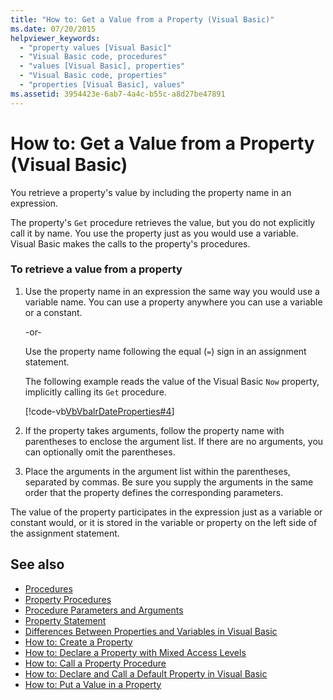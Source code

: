 ```yaml
---
title: "How to: Get a Value from a Property (Visual Basic)"
ms.date: 07/20/2015
helpviewer_keywords: 
  - "property values [Visual Basic]"
  - "Visual Basic code, procedures"
  - "values [Visual Basic], properties"
  - "Visual Basic code, properties"
  - "properties [Visual Basic], values"
ms.assetid: 3954423e-6ab7-4a4c-b55c-a8d27be47891
---
```

# How to: Get a Value from a Property (Visual Basic)
You retrieve a property's value by including the property name in an expression.  
  
 The property's `Get` procedure retrieves the value, but you do not explicitly call it by name. You use the property just as you would use a variable. Visual Basic makes the calls to the property's procedures.  
  
### To retrieve a value from a property  
  
1. Use the property name in an expression the same way you would use a variable name. You can use a property anywhere you can use a variable or a constant.  
  
     -or-  
  
     Use the property name following the equal (`=`) sign in an assignment statement.  
  
     The following example reads the value of the Visual Basic `Now` property, implicitly calling its `Get` procedure.  
  
     [!code-vb[VbVbalrDateProperties#4](~/samples/snippets/visualbasic/VS_Snippets_VBCSharp/VbVbalrDateProperties/VB/Module1.vb#4)]  
  
2. If the property takes arguments, follow the property name with parentheses to enclose the argument list. If there are no arguments, you can optionally omit the parentheses.  
  
3. Place the arguments in the argument list within the parentheses, separated by commas. Be sure you supply the arguments in the same order that the property defines the corresponding parameters.  
  
 The value of the property participates in the expression just as a variable or constant would, or it is stored in the variable or property on the left side of the assignment statement.  
  
## See also

- [Procedures](./index.md)
- [Property Procedures](./property-procedures.md)
- [Procedure Parameters and Arguments](./procedure-parameters-and-arguments.md)
- [Property Statement](../../../../visual-basic/language-reference/statements/property-statement.md)
- [Differences Between Properties and Variables in Visual Basic](./differences-between-properties-and-variables.md)
- [How to: Create a Property](./how-to-create-a-property.md)
- [How to: Declare a Property with Mixed Access Levels](./how-to-declare-a-property-with-mixed-access-levels.md)
- [How to: Call a Property Procedure](./how-to-call-a-property-procedure.md)
- [How to: Declare and Call a Default Property in Visual Basic](./how-to-declare-and-call-a-default-property.md)
- [How to: Put a Value in a Property](./how-to-put-a-value-in-a-property.md)
